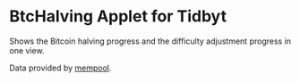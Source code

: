# BtcHalving Applet for Tidbyt

Shows the Bitcoin halving progress and the difficulty adjustment progress in one view.

Data provided by [mempool](https://github.com/mempool).

